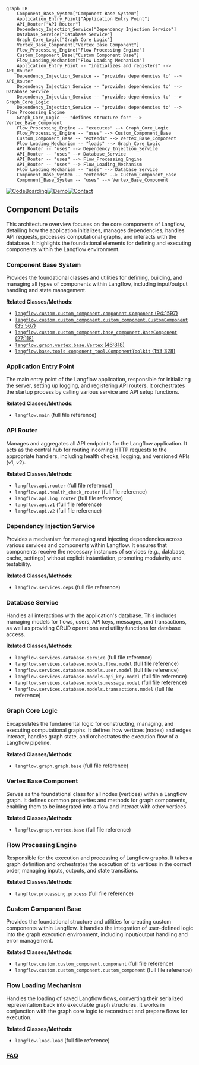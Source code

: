 ```mermaid
graph LR
    Component_Base_System["Component Base System"]
    Application_Entry_Point["Application Entry Point"]
    API_Router["API Router"]
    Dependency_Injection_Service["Dependency Injection Service"]
    Database_Service["Database Service"]
    Graph_Core_Logic["Graph Core Logic"]
    Vertex_Base_Component["Vertex Base Component"]
    Flow_Processing_Engine["Flow Processing Engine"]
    Custom_Component_Base["Custom Component Base"]
    Flow_Loading_Mechanism["Flow Loading Mechanism"]
    Application_Entry_Point -- "initializes and registers" --> API_Router
    Dependency_Injection_Service -- "provides dependencies to" --> API_Router
    Dependency_Injection_Service -- "provides dependencies to" --> Database_Service
    Dependency_Injection_Service -- "provides dependencies to" --> Graph_Core_Logic
    Dependency_Injection_Service -- "provides dependencies to" --> Flow_Processing_Engine
    Graph_Core_Logic -- "defines structure for" --> Vertex_Base_Component
    Flow_Processing_Engine -- "executes" --> Graph_Core_Logic
    Flow_Processing_Engine -- "uses" --> Custom_Component_Base
    Custom_Component_Base -- "extends" --> Vertex_Base_Component
    Flow_Loading_Mechanism -- "loads" --> Graph_Core_Logic
    API_Router -- "uses" --> Dependency_Injection_Service
    API_Router -- "uses" --> Database_Service
    API_Router -- "uses" --> Flow_Processing_Engine
    API_Router -- "uses" --> Flow_Loading_Mechanism
    Flow_Loading_Mechanism -- "uses" --> Database_Service
    Component_Base_System -- "extends" --> Custom_Component_Base
    Component_Base_System -- "uses" --> Vertex_Base_Component
```
[![CodeBoarding](https://img.shields.io/badge/Generated%20by-CodeBoarding-9cf?style=flat-square)](https://github.com/CodeBoarding/GeneratedOnBoardings)[![Demo](https://img.shields.io/badge/Try%20our-Demo-blue?style=flat-square)](https://www.codeboarding.org/demo)[![Contact](https://img.shields.io/badge/Contact%20us%20-%20contact@codeboarding.org-lightgrey?style=flat-square)](mailto:contact@codeboarding.org)

## Component Details

This architecture overview focuses on the core components of Langflow, detailing how the application initializes, manages dependencies, handles API requests, processes computational graphs, and interacts with the database. It highlights the foundational elements for defining and executing components within the Langflow environment.

### Component Base System
Provides the foundational classes and utilities for defining, building, and managing all types of components within Langflow, including input/output handling and state management.


**Related Classes/Methods**:

- <a href="https://github.com/langflow-ai/langflow/blob/master/src/backend/base/langflow/custom/custom_component/component.py#L94-L1597" target="_blank" rel="noopener noreferrer">`langflow.custom.custom_component.component.Component` (94:1597)</a>
- <a href="https://github.com/langflow-ai/langflow/blob/master/src/backend/base/langflow/custom/custom_component/custom_component.py#L35-L567" target="_blank" rel="noopener noreferrer">`langflow.custom.custom_component.custom_component.CustomComponent` (35:567)</a>
- <a href="https://github.com/langflow-ai/langflow/blob/master/src/backend/base/langflow/custom/custom_component/base_component.py#L27-L118" target="_blank" rel="noopener noreferrer">`langflow.custom.custom_component.base_component.BaseComponent` (27:118)</a>
- <a href="https://github.com/langflow-ai/langflow/blob/master/src/backend/base/langflow/graph/vertex/base.py#L46-L818" target="_blank" rel="noopener noreferrer">`langflow.graph.vertex.base.Vertex` (46:818)</a>
- <a href="https://github.com/langflow-ai/langflow/blob/master/src/backend/base/langflow/base/tools/component_tool.py#L153-L328" target="_blank" rel="noopener noreferrer">`langflow.base.tools.component_tool.ComponentToolkit` (153:328)</a>


### Application Entry Point
The main entry point of the Langflow application, responsible for initializing the server, setting up logging, and registering API routers. It orchestrates the startup process by calling various service and API setup functions.


**Related Classes/Methods**:

- `langflow.main` (full file reference)


### API Router
Manages and aggregates all API endpoints for the Langflow application. It acts as the central hub for routing incoming HTTP requests to the appropriate handlers, including health checks, logging, and versioned APIs (v1, v2).


**Related Classes/Methods**:

- `langflow.api.router` (full file reference)
- `langflow.api.health_check_router` (full file reference)
- `langflow.api.log_router` (full file reference)
- `langflow.api.v1` (full file reference)
- `langflow.api.v2` (full file reference)


### Dependency Injection Service
Provides a mechanism for managing and injecting dependencies across various services and components within Langflow. It ensures that components receive the necessary instances of services (e.g., database, cache, settings) without explicit instantiation, promoting modularity and testability.


**Related Classes/Methods**:

- `langflow.services.deps` (full file reference)


### Database Service
Handles all interactions with the application's database. This includes managing models for flows, users, API keys, messages, and transactions, as well as providing CRUD operations and utility functions for database access.


**Related Classes/Methods**:

- `langflow.services.database.service` (full file reference)
- `langflow.services.database.models.flow.model` (full file reference)
- `langflow.services.database.models.user.model` (full file reference)
- `langflow.services.database.models.api_key.model` (full file reference)
- `langflow.services.database.models.message.model` (full file reference)
- `langflow.services.database.models.transactions.model` (full file reference)


### Graph Core Logic
Encapsulates the fundamental logic for constructing, managing, and executing computational graphs. It defines how vertices (nodes) and edges interact, handles graph state, and orchestrates the execution flow of a Langflow pipeline.


**Related Classes/Methods**:

- `langflow.graph.graph.base` (full file reference)


### Vertex Base Component
Serves as the foundational class for all nodes (vertices) within a Langflow graph. It defines common properties and methods for graph components, enabling them to be integrated into a flow and interact with other vertices.


**Related Classes/Methods**:

- `langflow.graph.vertex.base` (full file reference)


### Flow Processing Engine
Responsible for the execution and processing of Langflow graphs. It takes a graph definition and orchestrates the execution of its vertices in the correct order, managing inputs, outputs, and state transitions.


**Related Classes/Methods**:

- `langflow.processing.process` (full file reference)


### Custom Component Base
Provides the foundational structure and utilities for creating custom components within Langflow. It handles the integration of user-defined logic into the graph execution environment, including input/output handling and error management.


**Related Classes/Methods**:

- `langflow.custom.custom_component.component` (full file reference)
- `langflow.custom.custom_component.custom_component` (full file reference)


### Flow Loading Mechanism
Handles the loading of saved Langflow flows, converting their serialized representation back into executable graph structures. It works in conjunction with the graph core logic to reconstruct and prepare flows for execution.


**Related Classes/Methods**:

- `langflow.load.load` (full file reference)




### [FAQ](https://github.com/CodeBoarding/GeneratedOnBoardings/tree/main?tab=readme-ov-file#faq)
